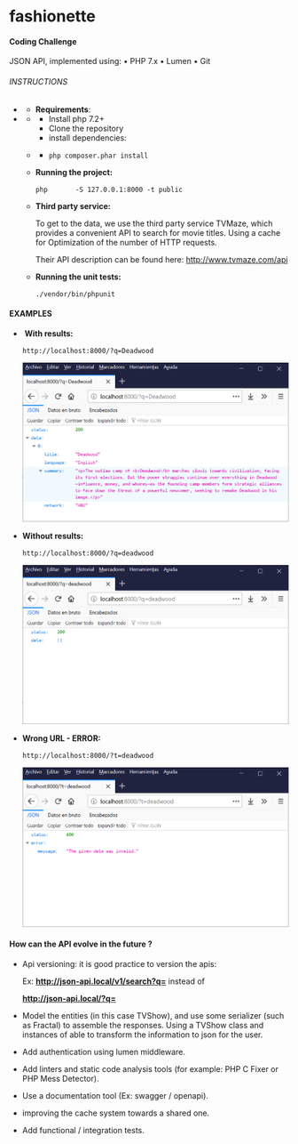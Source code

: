 # fashionette

#### Coding Challenge

JSON API, implemented using:
• PHP 7.x
• Lumen
• Git

###### INSTRUCTIONS

- * **Requirements**:

- - - Install php 7.2+
    - Clone the repository
    - install dependencies:

  - - ```
      php composer.phar install
      ```

  - **Running the project:**

    ```
    php       -S 127.0.0.1:8000 -t public
    ```

  - **Third party service:**

    To get to the data, we use the third party service TVMaze, which provides a convenient
    API to search for movie titles. Using a cache for Optimization of the number of HTTP requests.

    Their API description can be found here:
    http://www.tvmaze.com/api

    

  - **Running the unit tests:**

    ```
    ./vendor/bin/phpunit
    ```



#### 			EXAMPLES

   - ​	**With results:**

     ```
     http://localhost:8000/?q=Deadwood
     ```

     ![image-20200630183206862](.\image-20200630183206862.png)

   - **Without results:**

     ```
     http://localhost:8000/?q=deadwood
     ```

     ![image-20200630183447061](.\image-20200630183447061.png)

   * **Wrong URL - ERROR:**

     ```
     http://localhost:8000/?t=deadwood
     ```

     ![image-20200630183610782](.\image-20200630183610782.png)



#### How can the API evolve in the future ?

* Api versioning: it is good practice to version the apis: 

  Ex: **http://json-api.local/v1/search?q=<query>** instead of 

  **http://json-api.local/?q=<query >**

* Model the entities (in this case TVShow), and use some serializer (such as Fractal) to assemble the responses. Using a TVShow class and instances of able to transform the information to json for the user.

* Add authentication using lumen middleware.

* Add linters and static code analysis tools (for example: PHP C Fixer or PHP Mess Detector).

* Use a documentation tool (Ex: swagger / openapi).

* improving the cache system towards a shared one.

* Add functional / integration tests.